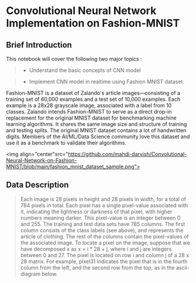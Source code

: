# Convolutional Neural Network Implementation on Fashion-MNIST

## Brief Introduction

This notebook will cover the following two major topics :

> *  Understand the basic concepts of CNN model 

> * Implement CNN model in realtime using Fashion MNIST dataset 

Fashion-MNIST is a dataset of Zalando's article images—consisting of a training set of 60,000 examples and a test set of 10,000 examples. Each example is a 28x28 grayscale image, associated with a label from 10 classes. Zalando intends Fashion-MNIST to serve as a direct drop-in replacement for the original MNIST dataset for benchmarking machine learning algorithms. It shares the same image size and structure of training and testing splits. The original MNIST dataset contains a lot of handwritten digits. Members of the AI/ML/Data Science community love this dataset and use it as a benchmark to validate their algorithms. 

<img align="center"src="https://github.com/mahdi-darvish/Convolutional-Neural-Network-on-Fashion-MNIST/blob/main/fashion_mnist_dataset_sample.png">

## Data Description

> Each image is 28 pixels in height and 28 pixels in width, for a total of 784 pixels in total.
> Each pixel has a single pixel-value associated with it, indicating the lightness or darkness of that pixel, with higher numbers meaning darker. This pixel-value is an integer between 0 and 255.
> The training and test data sets have 785 columns.
> The first column consists of the class labels (see above), and represents the article of clothing.
> The rest of the columns contain the pixel-values of the associated image.
> To locate a pixel on the image, suppose that we have decomposed x as x = i * 28 + j, where i and j are integers between 0 and 27. The pixel is located on row i and column j of a 28 x 28 matrix. For example, pixel31 indicates the pixel that is in the fourth column from the left, and the second row from the top, as in the ascii-diagram below.